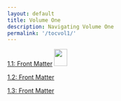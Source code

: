 ```yaml
---
layout: default
title: Volume One
description: Navigating Volume One
permalink: '/tocvol1/'
---
```


[1.1: Front Matter](im1_11.md) <img style="width:30px;height:39px;" img align="left;" src="http://openn.library.upenn.edu/Data/0002/mscodex726/data/thumb/1607_0010_thumb.jpg">

[1.2: Front Matter](http://openn.library.upenn.edu/Data/0002/mscodex726/data/web/1607_0011_web.jpg)

[1.3: Front Matter](http://openn.library.upenn.edu/Data/0002/mscodex726/data/web/1607_0012_web.jpg)
